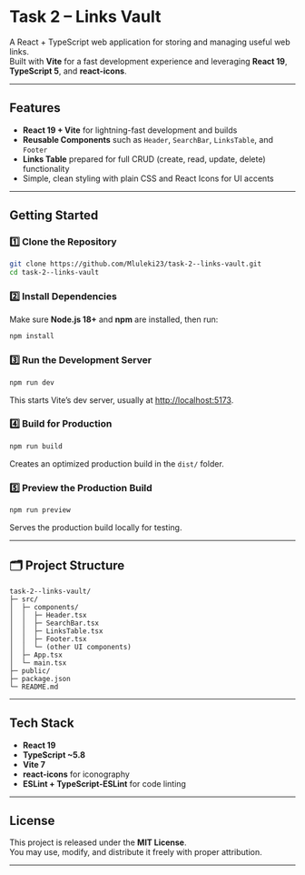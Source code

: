 # Task 2 – Links Vault

A React + TypeScript web application for storing and managing useful web links.  
Built with **Vite** for a fast development experience and leveraging **React 19**, **TypeScript 5**, and **react-icons**.

---

##  Features
-  **React 19 + Vite** for lightning-fast development and builds  
-  **Reusable Components** such as `Header`, `SearchBar`, `LinksTable`, and `Footer`  
-  **Links Table** prepared for full CRUD (create, read, update, delete) functionality  
-  Simple, clean styling with plain CSS and React Icons for UI accents  

---

##  Getting Started

### 1️⃣ Clone the Repository
```bash
git clone https://github.com/Mluleki23/task-2--links-vault.git
cd task-2--links-vault
```
> 

### 2️⃣ Install Dependencies
Make sure **Node.js 18+** and **npm** are installed, then run:
```bash
npm install
```

### 3️⃣ Run the Development Server
```bash
npm run dev
```
This starts Vite’s dev server, usually at [http://localhost:5173](http://localhost:5173).

### 4️⃣ Build for Production
```bash
npm run build
```
Creates an optimized production build in the `dist/` folder.

### 5️⃣ Preview the Production Build
```bash
npm run preview
```
Serves the production build locally for testing.

---

## 🗂 Project Structure
```
task-2--links-vault/
├─ src/
│  ├─ components/
│  │  ├─ Header.tsx
│  │  ├─ SearchBar.tsx
│  │  ├─ LinksTable.tsx
│  │  ├─ Footer.tsx
│  │  └─ (other UI components)
│  ├─ App.tsx
│  └─ main.tsx
├─ public/
├─ package.json
└─ README.md
```

---

## Tech Stack
- **React 19**  
- **TypeScript ~5.8**  
- **Vite 7**  
- **react-icons** for iconography  
- **ESLint + TypeScript-ESLint** for code linting

---

##  License
This project is released under the **MIT License**.  
You may use, modify, and distribute it freely with proper attribution.

---

